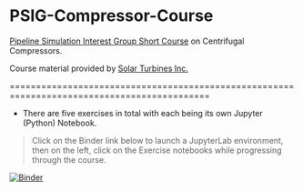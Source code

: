 # PSIG-Compressor-Course

<a href="https://psig.org/conference/pipeline-simulation-short-course/">
Pipeline Simulation Interest Group Short Course</a> on Centrifugal Compressors.  

<br>

Course material provided by <a href="https://www.solarturbines.com/en_US.html">Solar Turbines Inc.</a>

============================================================================================
- There are five exercises in total with each being its own Jupyter (Python) Notebook.

> Click on the Binder link below to launch a JupyterLab environment, then on the left, click on the Exercise notebooks while progressing through the course.


[![Binder](https://mybinder.org/badge_logo.svg)](https://mybinder.org/v2/gh/Cody-at-SolarDigital/PSIG-Compressor-Course.git/HEAD)
